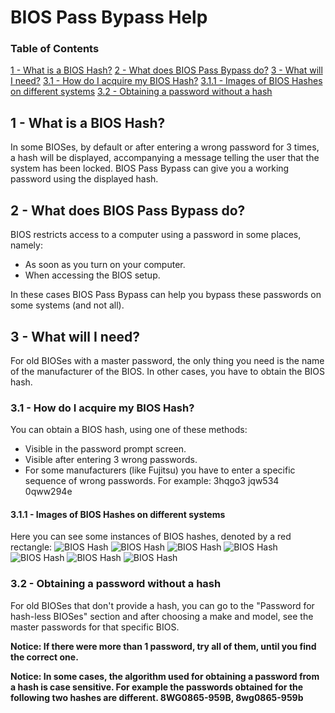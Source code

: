 # BIOS Pass Bypass Help

### Table of Contents

[1 - What is a BIOS Hash?](#a3)
[2 - What does BIOS Pass Bypass do?](#b)
[3 - What will I need?](#c)
[3.1 - How do I acquire my BIOS Hash?](#c1)
[3.1.1 - Images of BIOS Hashes on different systems](#c11)
[3.2 - Obtaining a password without a hash](#c2)

## <a name="a3">1 - What is a BIOS Hash?</a>

In some BIOSes, by default or after entering a wrong password for 3 times, a hash will be displayed, accompanying a message telling the user that the system has been locked. BIOS Pass Bypass can give you a working password using the displayed hash.

## <a name="b">2 - What does BIOS Pass Bypass do?</a>

BIOS restricts access to a computer using a password in some places, namely:

*   As soon as you turn on your computer.
*   When accessing the BIOS setup.

In these cases BIOS Pass Bypass can help you bypass these passwords on some systems (and not all).

## <a name="c">3 - What will I need?</a>

For old BIOSes with a master password, the only thing you need is the name of the manufacturer of the BIOS. In other cases, you have to obtain the BIOS hash.

### <a name="c1">3.1 - How do I acquire my BIOS Hash?</a>

You can obtain a BIOS hash, using one of these methods:

*   Visible in the password prompt screen.
*   Visible after entering 3 wrong passwords.
*   For some manufacturers (like Fujitsu) you have to enter a specific sequence of wrong passwords. For example:
    3hqgo3 jqw534 0qww294e

#### <a name="c11">3.1.1 - Images of BIOS Hashes on different systems</a>

Here you can see some instances of BIOS hashes, denoted by a red rectangle:
![BIOS Hash](01.jpg)
![BIOS Hash](02.jpg)
![BIOS Hash](03.jpg)
![BIOS Hash](04.jpg)
![BIOS Hash](05.jpg)
![BIOS Hash](06.jpg)
![BIOS Hash](07.jpg)

### <a name="c2">3.2 - Obtaining a password without a hash</a>

For old BIOSes that don't provide a hash, you can go to the "Password for hash-less BIOSes" section and after choosing a make and model, see the master passwords for that specific BIOS.

**Notice: If there were more than 1 password, try all of them, until you find the correct one.**

**Notice: In some cases, the algorithm used for obtaining a password from a hash is case sensitive. For example the passwords obtained for the following two hashes are different.
8WG0865-959B, 8wg0865-959b**
